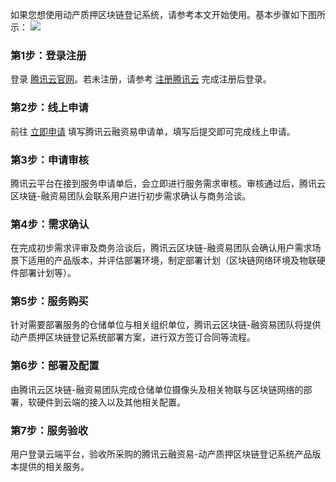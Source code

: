 如果您想使用动产质押区块链登记系统，请参考本文开始使用。基本步骤如下图所示：
![](https://main.qcloudimg.com/raw/5bbbc35ae748782d33beca65f85eef4e.png)

### 第1步：登录注册
登录 [腾讯云官网](https://cloud.tencent.com/)。若未注册，请参考 [注册腾讯云](https://cloud.tencent.com/document/product/378/17985) 完成注册后登录。

### 第2步：线上申请
前往 [立即申请](https://cloud.tencent.com/apply/p/fflkcxjygk7) 填写腾讯云融资易申请单，填写后提交即可完成线上申请。

### 第3步：申请审核
腾讯云平台在接到服务申请单后，会立即进行服务需求审核。审核通过后，腾讯云区块链-融资易团队会联系用户进行初步需求确认与商务洽谈。

### 第4步：需求确认
在完成初步需求评审及商务洽谈后，腾讯云区块链-融资易团队会确认用户需求场景下适用的产品版本，并评估部署环境，制定部署计划（区块链网络环境及物联硬件部署计划等）。

### 第5步：服务购买
针对需要部署服务的仓储单位与相关组织单位，腾讯云区块链-融资易团队将提供动产质押区块链登记系统部署方案，进行双方签订合同等流程。

### 第6步：部署及配置
由腾讯云区块链-融资易团队完成仓储单位摄像头及相关物联与区块链网络的部署，软硬件到云端的接入以及其他相关配置。

### 第7步：服务验收
用户登录云端平台，验收所采购的腾讯云融资易-动产质押区块链登记系统产品版本提供的相关服务。
